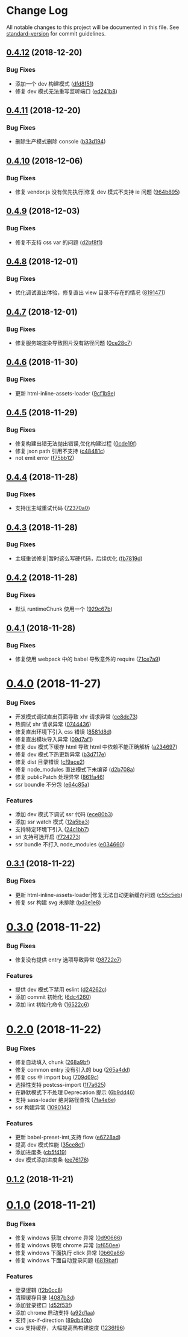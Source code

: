 # Change Log

All notable changes to this project will be documented in this file. See [standard-version](https://github.com/conventional-changelog/standard-version) for commit guidelines.

<a name="0.4.12"></a>

## [0.4.12](https://github.com/hxfdarling/imt/compare/v0.4.11...v0.4.12) (2018-12-20)

### Bug Fixes

- 添加一个 dev 构建模式 ([dfd8f51](https://github.com/hxfdarling/imt/commit/dfd8f51))
- 修复 dev 模式无法重写监听端口 ([ed241b8](https://github.com/hxfdarling/imt/commit/ed241b8))

<a name="0.4.11"></a>

## [0.4.11](https://github.com/hxfdarling/imt/compare/v0.4.10...v0.4.11) (2018-12-20)

### Bug Fixes

- 删除生产模式删除 console ([b33d194](https://github.com/hxfdarling/imt/commit/b33d194))

<a name="0.4.10"></a>

## [0.4.10](https://github.com/hxfdarling/imt/compare/v0.4.9...v0.4.10) (2018-12-06)

### Bug Fixes

- 修复 vendor.js 没有优先执行|修复 dev 模式不支持 ie 问题 ([964b895](https://github.com/hxfdarling/imt/commit/964b895))

<a name="0.4.9"></a>

## [0.4.9](https://github.com/hxfdarling/imt/compare/v0.4.8...v0.4.9) (2018-12-03)

### Bug Fixes

- 修复不支持 css var 的问题 ([d2bf8f1](https://github.com/hxfdarling/imt/commit/d2bf8f1))

<a name="0.4.8"></a>

## [0.4.8](https://github.com/hxfdarling/imt/compare/v0.4.7...v0.4.8) (2018-12-01)

### Bug Fixes

- 优化调试直出体验，修复直出 view 目录不存在的情况 ([8191471](https://github.com/hxfdarling/imt/commit/8191471))

<a name="0.4.7"></a>

## [0.4.7](https://github.com/hxfdarling/imt/compare/v0.4.6...v0.4.7) (2018-12-01)

### Bug Fixes

- 修复服务端渲染导致图片没有路径问题 ([0ce28c7](https://github.com/hxfdarling/imt/commit/0ce28c7))

<a name="0.4.6"></a>

## [0.4.6](https://github.com/hxfdarling/imt/compare/v0.4.5...v0.4.6) (2018-11-30)

### Bug Fixes

- 更新 html-inline-assets-loader ([9cf1b9e](https://github.com/hxfdarling/imt/commit/9cf1b9e))

<a name="0.4.5"></a>

## [0.4.5](https://github.com/hxfdarling/imt/compare/v0.4.4...v0.4.5) (2018-11-29)

### Bug Fixes

- 修复构建出错无法抛出错误,优化构建过程 ([0cde19f](https://github.com/hxfdarling/imt/commit/0cde19f))
- 修复 json path 引用不支持 ([c48481c](https://github.com/hxfdarling/imt/commit/c48481c))
- not emit error ([f75bb12](https://github.com/hxfdarling/imt/commit/f75bb12))

<a name="0.4.4"></a>

## [0.4.4](https://github.com/hxfdarling/imt/compare/v0.4.3...v0.4.4) (2018-11-28)

### Bug Fixes

- 支持压主域重试代码 ([72370a0](https://github.com/hxfdarling/imt/commit/72370a0))

<a name="0.4.3"></a>

## [0.4.3](https://github.com/hxfdarling/imt/compare/v0.4.2...v0.4.3) (2018-11-28)

### Bug Fixes

- 主域重试修复|暂时这么写硬代码，后续优化 ([fb7819d](https://github.com/hxfdarling/imt/commit/fb7819d))

<a name="0.4.2"></a>

## [0.4.2](https://github.com/hxfdarling/imt/compare/v0.4.1...v0.4.2) (2018-11-28)

### Bug Fixes

- 默认 runtimeChunk 使用一个 ([929c67b](https://github.com/hxfdarling/imt/commit/929c67b))

<a name="0.4.1"></a>

## [0.4.1](https://github.com/hxfdarling/imt/compare/v0.4.0...v0.4.1) (2018-11-28)

### Bug Fixes

- 修复使用 webpack 中的 babel 导致意外的 require ([71ce7a9](https://github.com/hxfdarling/imt/commit/71ce7a9))

<a name="0.4.0"></a>

# [0.4.0](https://github.com/hxfdarling/imt/compare/v0.3.1...v0.4.0) (2018-11-27)

### Bug Fixes

- 开发模式调试直出页面导致 xhr 请求异常 ([ce8dc73](https://github.com/hxfdarling/imt/commit/ce8dc73))
- 热调试 xhr 请求异常 ([0744436](https://github.com/hxfdarling/imt/commit/0744436))
- 修复直出环境下引入 css 错误 ([8581d8d](https://github.com/hxfdarling/imt/commit/8581d8d))
- 修复直出模块导入异常 ([09d7af1](https://github.com/hxfdarling/imt/commit/09d7af1))
- 修复 dev 模式下缓存 html 导致 html 中依赖不能正确解析 ([a234697](https://github.com/hxfdarling/imt/commit/a234697))
- 修复 dev 模式下热更新异常 ([b3d717e](https://github.com/hxfdarling/imt/commit/b3d717e))
- 修复 dist 目录错误 ([cf9ace2](https://github.com/hxfdarling/imt/commit/cf9ace2))
- 修复 node_modules 直出模式下未编译 ([d2b708a](https://github.com/hxfdarling/imt/commit/d2b708a))
- 修复 publicPatch 处理异常 ([861fa46](https://github.com/hxfdarling/imt/commit/861fa46))
- ssr boundle 不分包 ([e64c85a](https://github.com/hxfdarling/imt/commit/e64c85a))

### Features

- 添加 dev 模式下调试 ssr 代码 ([ece80b3](https://github.com/hxfdarling/imt/commit/ece80b3))
- 添加 ssr watch 模式 ([12a5ba3](https://github.com/hxfdarling/imt/commit/12a5ba3))
- 支持特定环境下引入 ([24c1bb7](https://github.com/hxfdarling/imt/commit/24c1bb7))
- sri 支持可选开启 ([f724273](https://github.com/hxfdarling/imt/commit/f724273))
- ssr bundle 不打入 node_modules ([e034660](https://github.com/hxfdarling/imt/commit/e034660))

<a name="0.3.1"></a>

## [0.3.1](https://github.com/hxfdarling/imt/compare/v0.3.0...v0.3.1) (2018-11-22)

### Bug Fixes

- 更新 html-inline-assets-loader|修复无法自动更新缓存问题 ([c55c5eb](https://github.com/hxfdarling/imt/commit/c55c5eb))
- 修复 ssr 构建 svg 未排除 ([bd3e1e8](https://github.com/hxfdarling/imt/commit/bd3e1e8))

<a name="0.3.0"></a>

# [0.3.0](https://github.com/hxfdarling/imt/compare/v0.2.0...v0.3.0) (2018-11-22)

### Bug Fixes

- 修复没有提供 entry 选项导致异常 ([98722e7](https://github.com/hxfdarling/imt/commit/98722e7))

### Features

- 提供 dev 模式下禁用 eslint ([d24262c](https://github.com/hxfdarling/imt/commit/d24262c))
- 添加 commit 初始化 ([6dc4260](https://github.com/hxfdarling/imt/commit/6dc4260))
- 添加 lint 初始化命令 ([16522c6](https://github.com/hxfdarling/imt/commit/16522c6))

<a name="0.2.0"></a>

# [0.2.0](https://github.com/hxfdarling/imt/compare/v0.1.2...v0.2.0) (2018-11-22)

### Bug Fixes

- 修复自动填入 chunk ([268a9bf](https://github.com/hxfdarling/imt/commit/268a9bf))
- 修复 common entry 没有引入的 bug ([265a4dd](https://github.com/hxfdarling/imt/commit/265a4dd))
- 修复 css 中 import bug ([709d69c](https://github.com/hxfdarling/imt/commit/709d69c))
- 选择性支持 postcss-import ([1f7a625](https://github.com/hxfdarling/imt/commit/1f7a625))
- 在静默模式下不处理 Deprecation 提示 ([6b9dd46](https://github.com/hxfdarling/imt/commit/6b9dd46))
- 支持 sass-loader 绝对路径查找 ([7fa4e6e](https://github.com/hxfdarling/imt/commit/7fa4e6e))
- ssr 构建异常 ([1090142](https://github.com/hxfdarling/imt/commit/1090142))

### Features

- 更新 babel-preset-imt,支持 flow ([e6728ad](https://github.com/hxfdarling/imt/commit/e6728ad))
- 提高 dev 模式性能 ([35ce8c1](https://github.com/hxfdarling/imt/commit/35ce8c1))
- 添加进度条 ([cb5f419](https://github.com/hxfdarling/imt/commit/cb5f419))
- dev 模式添加进度条 ([ee76176](https://github.com/hxfdarling/imt/commit/ee76176))

<a name="0.1.2"></a>

## [0.1.2](https://github.com/hxfdarling/imt/compare/v0.1.1...v0.1.2) (2018-11-21)

<a name="0.1.0"></a>

# [0.1.0](https://github.com/hxfdarling/imt/compare/v0.0.5...v0.1.0) (2018-11-21)

### Bug Fixes

- 修复 windows 获取 chrome 异常 ([0d90666](https://github.com/hxfdarling/imt/commit/0d90666))
- 修复 windows 获取 chrome 异常 ([bf650ee](https://github.com/hxfdarling/imt/commit/bf650ee))
- 修复 windows 下面执行 click 异常 ([0b60a86](https://github.com/hxfdarling/imt/commit/0b60a86))
- 修复 windows 下面自动登录问题 ([6819baf](https://github.com/hxfdarling/imt/commit/6819baf))

### Features

- 登录逻辑 ([f2b0cc8](https://github.com/hxfdarling/imt/commit/f2b0cc8))
- 清理缓存目录 ([4087b3d](https://github.com/hxfdarling/imt/commit/4087b3d))
- 添加登录接口 ([d52f53f](https://github.com/hxfdarling/imt/commit/d52f53f))
- 添加 chrome 启动支持 ([a92d1aa](https://github.com/hxfdarling/imt/commit/a92d1aa))
- 支持 jsx-if-direction ([89db40b](https://github.com/hxfdarling/imt/commit/89db40b))
- css 支持缓存，大幅提高热构建速度 ([1236f96](https://github.com/hxfdarling/imt/commit/1236f96))
